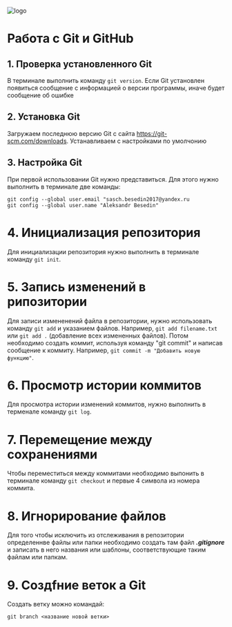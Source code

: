 ![logo](17c86d4f862234bbc3a2f0a432a9f850.jpeg)
# **Работа с Git и GitHub**
## 1. Проверка установленного Git
В терминале выполнить команду `git version`. Если Git установлен появиться сообщение с информацией о версии программы, иначе будет сообщение об ошибке
## 2. Установка Git
Загружаем последнюю версию Git с сайта
https://git-scm.com/downloads.
Устанавливаем с настройками по умолчонию
## 3. Настройка Git
При первой использовании Git нужно представиться. Для этого нужно выполнить в терминале две команды:
```
git config --global user.email "sasch.besedin2017@yandex.ru
git config --global user.name "Aleksandr Besedin"
```
# 4. Инициализация репозитория

Для инициализации репозитория нужно выполнить в терминале команду `git init`.

# 5. Запись изменений в рипозитории

Для записи измененений файла в репозитории, нужно использовать команду `git add` и указанием файлов. Например, `git add filename.txt` или `git add .` (добавление всех измененных файлов).
Потом необходимо создать коммит, используя команду "git commit" и написав сообщение к коммиту. Например, `git commit -m "Добавить новую функцию"`.


# 6. Просмотр истории коммитов

Для просмотра истории изменений коммитов, нужно выполнить в терменале команду `git log`. 


# 7. Перемещение между сохранениями

Чтобы переместиться между коммитами необходимо выпонить в терминале команду `git checkout` и первые 4 символа из номера коммита.

# 8. Игнорирование файлов
Для того чтобы исключить из отслеживания в репозитории определеннве файлы или папки необходимо создать там файл ***.gitignore*** и записать в него названия или шаблоны, соответствующие таким файлам или папкам.

# 9. Создfние веток а Git
Создать ветку можно командай:
```
git branch <название новой ветки>
```

